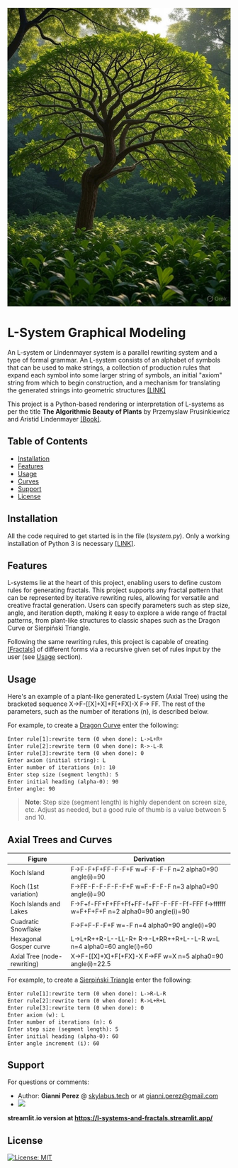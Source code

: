 ![Axial Tree Example](/img/axialtree.jpg)

# L-System Graphical Modeling

An L-system or Lindenmayer system is a parallel rewriting system and a type of formal grammar. An L-system consists of
an alphabet of symbols that can be used to make strings, a collection of production rules that expand each symbol into
some larger string of symbols, an initial "axiom" string from which to begin construction, and a mechanism for
translating the generated strings into geometric structures [[LINK]](https://en.wikipedia.org/wiki/L-system)

This project is a Python-based rendering or interpretation of L-systems as per the title **The Algorithmic Beauty
of Plants** by Przemyslaw Prusinkiewicz and Aristid
Lindenmayer [[Book]](http://algorithmicbotany.org/papers/abop/abop.pdf).

## Table of Contents

- [Installation](#installation)
- [Features](#features)
- [Usage](#usage)
- [Curves](#curves)
- [Support](#support)
- [License](#license)

## Installation

All the code required to get started is in the file (*lsystem.py*). Only a working installation of Python 3 is
necessary [[LINK]](https://www.python.org/).

## Features

L-systems lie at the heart of this project, enabling users to define custom rules for generating fractals. This project
supports any fractal pattern that can be represented by iterative rewriting rules, allowing for versatile and creative
fractal generation. Users can specify parameters such as step size, angle, and iteration depth, making it easy to
explore a wide range of fractal patterns, from plant-like structures to classic shapes such as the Dragon Curve or
Sierpiński Triangle.

Following the same rewriting rules, this project is capable of
creating [[Fractals]](http://mathworld.wolfram.com/Fractal.html) of different forms via a recursive given set of rules
input by the user (see [Usage](#usage) section).

## Usage

Here's an example of a plant-like generated L-system (Axial Tree) using the bracketed sequence X->F-[[X]+X]+F[+FX]-X F->
FF. The rest of the parameters, such as the number of iterations (n), is described below.

For example, to create a [Dragon Curve](http://mathworld.wolfram.com/DragonCurve.html) enter the following:

```
Enter rule[1]:rewrite term (0 when done): L->L+R+
Enter rule[2]:rewrite term (0 when done): R->-L-R
Enter rule[3]:rewrite term (0 when done): 0
Enter axiom (initial string): L
Enter number of iterations (n): 10
Enter step size (segment length): 5
Enter initial heading (alpha-0): 90
Enter angle: 90
```

> **Note**: Step size (segment length) is highly dependent on screen size, etc. Adjust as needed, but a good rule of
> thumb is a value between 5 and 10.

## Axial Trees and Curves

| Figure                      | Derivation                                                                          |
|-----------------------------|-------------------------------------------------------------------------------------|
| Koch Island                 | F->F-F+F+FF-F-F+F w=F-F-F-F n=2 alpha0=90 angle(i)=90                               |
| Koch (1st variation)        | F->FF-F-F-F-F-F+F w=F-F-F-F n=3 alpha0=90 angle(i)=90                               |
| Koch Islands and Lakes      | F->F+f-FF+F+FF+Ff+FF-f+FF-F-FF-Ff-FFF f->ffffff w=F+F+F+F n=2 alpha0=90 angle(i)=90 |
| Cuadratic Snowflake         | F->F+F-F-F+F w=-F n=4 alpha0=90 angle(i)=90                                         |
| Hexagonal Gosper curve      | L->L+R++R-L--LL-R+ R->-L+RR++R+L--L-R w=L n=4 alpha0=60 angle(i)=60                 |
| Axial Tree (node-rewriting) | X->F-[[X]+X]+F[+FX]-X F->FF w=X n=5 alpha0=90 angle(i)=22.5                         |

For example, to create a [Sierpiński Triangle](https://en.wikipedia.org/wiki/Sierpi%C5%84ski_triangle) enter the
following:

```
Enter rule[1]:rewrite term (0 when done): L->R-L-R
Enter rule[2]:rewrite term (0 when done): R->L+R+L
Enter rule[3]:rewrite term (0 when done): 0
Enter axiom (w): L
Enter number of iterations (n): 6
Enter step size (segment length): 5
Enter initial heading (alpha-0): 60
Enter angle increment (i): 60
```

## Support

For questions or comments:

- Author: **Gianni Perez** @ [skylabus.tech](https://www.skylabus.tech) or at <gianni.perez@gmail.com>
- [![](http://www.linkedin.com/img/webpromo/btn_liprofile_blue_80x15.png)](http://www.linkedin.com/gianni-perez)

**streamlit.io version at <https://l-systems-and-fractals.streamlit.app/>**

## License

[![License: MIT](https://img.shields.io/badge/License-MIT-yellow.svg)](https://github.com/ambron60/l-system-drawing/blob/master/LICENSE.md)
